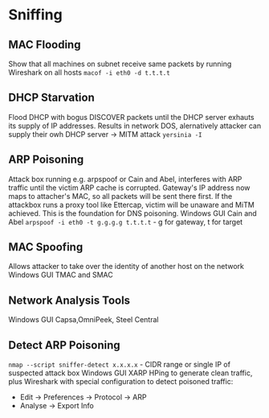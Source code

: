 # Sniffing

## MAC Flooding
Show that all machines on subnet receive same packets by running Wireshark on all hosts
`macof -i eth0 -d t.t.t.t`

## DHCP Starvation
Flood DHCP with bogus DISCOVER packets until the DHCP server exhauts its supply of IP addresses.
Results in network DOS, alernatively attacker can supply their owh DHCP server -> MITM attack
`yersinia -I`

## ARP Poisoning
Attack box running e.g. arpspoof or Cain and Abel, interferes with ARP traffic until the victim ARP cache is corrupted. Gateway's IP address now maps to attacher's MAC, so all packets will be sent there first. If the attackbox runs a proxy tool like Ettercap, victim will be unaware and MiTM achieved. This is the foundation for DNS poisoning.
Windows GUI Cain and Abel
`arpspoof -i eth0 -t g.g.g.g t.t.t.t` - g for gateway, t for target

## MAC Spoofing
Allows attacker to take over the identity of another host on the network
Windows GUI TMAC and SMAC

## Network Analysis Tools
Windows GUI Capsa,OmniPeek, Steel Central

## Detect ARP Poisoning
`nmap --script sniffer-detect x.x.x.x` - CIDR range or single IP of suspected attack box
Windows GUI XARP
HPing to generate clean traffic, plus Wireshark  with special configuration to detect poisoned traffic:
- Edit -> Preferences -> Protocol -> ARP
- Analyse -> Export Info


